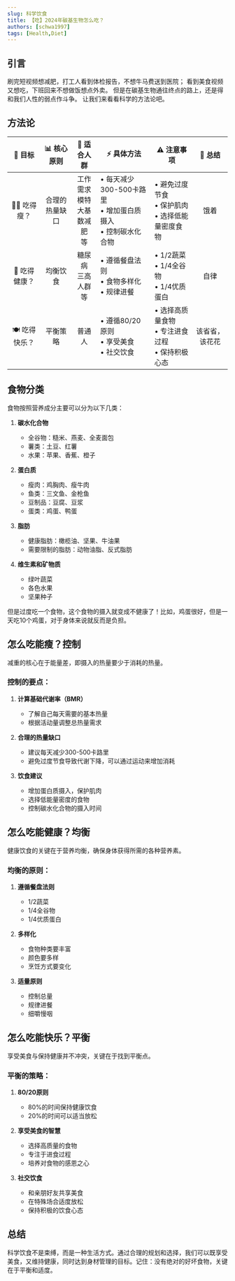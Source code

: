 ```yaml
---
slug: 科学饮食
title: 【吃】2024年碳基生物怎么吃？
authors: [schwa1997]
tags: [Health,Diet]
---
```


## 引言
刷完短视频想减肥，打工人看到体检报告，不想牛马费送到医院；
看到美食视频又想吃，下班回来不想做饭想点外卖。
但是在碳基生物通往终点的路上，还是得和我们人性的弱点作斗争。
让我们来看看科学的方法论吧。

## 方法论

| 🎯 目标 | 📊 核心原则 | 👥 适合人群 | ⚡️ 具体方法 | ⚠️ 注意事项 | 💫 总结 |
|:----------:|:------------:|:------------:|------------|------------|:------------:|
| 🏃‍♀️ 吃得瘦？ | 合理的热量缺口 | 工作需求<br/>模特<br/>大基数减肥<br/>等 | • 每天减少300-500卡路里<br/>• 增加蛋白质摄入<br/>• 控制碳水化合物 | • 避免过度节食<br/>• 保护肌肉<br/>• 选择低能量密度食物 | 饿着 |
| 🥗 吃得健康？ | 均衡饮食 | 糖尿病<br/>三高人群<br/>等 | • 遵循餐盘法则<br/>• 食物多样化<br/>• 规律进餐 | • 1/2蔬菜<br/>• 1/4全谷物<br/>• 1/4优质蛋白 | 自律 |
| 🍽️ 吃得快乐？ | 平衡策略 | 普通人 | • 遵循80/20原则<br/>• 享受美食<br/>• 社交饮食 | • 选择高质量食物<br/>• 专注进食过程<br/>• 保持积极心态 | 该省省，该花花 |


## 食物分类

食物按照营养成分主要可以分为以下几类：

1. **碳水化合物**
   - 全谷物：糙米、燕麦、全麦面包
   - 薯类：土豆、红薯
   - 水果：苹果、香蕉、橙子

2. **蛋白质**
   - 瘦肉：鸡胸肉、瘦牛肉
   - 鱼类：三文鱼、金枪鱼
   - 豆制品：豆腐、豆浆
   - 蛋类：鸡蛋、鸭蛋

3. **脂肪**
   - 健康脂肪：橄榄油、坚果、牛油果
   - 需要限制的脂肪：动物油脂、反式脂肪

4. **维生素和矿物质**
   - 绿叶蔬菜
   - 各色水果
   - 坚果种子

但是过度吃一个食物，这个食物的摄入就变成不健康了！比如，鸡蛋很好，但是一天吃10个鸡蛋，对于身体来说就反而是负担。

## 怎么吃能瘦？**控制**

减重的核心在于能量差，即摄入的热量要少于消耗的热量。

### 控制的要点：
1. **计算基础代谢率（BMR）**
   - 了解自己每天需要的基本热量
   - 根据活动量调整总热量需求

2. **合理的热量缺口**
   - 建议每天减少300-500卡路里
   - 避免过度节食导致代谢下降，可以通过运动来增加消耗

3. **饮食建议**
   - 增加蛋白质摄入，保护肌肉
   - 选择低能量密度的食物
   - 控制碳水化合物的摄入时间

## 怎么吃能健康？**均衡**

健康饮食的关键在于营养均衡，确保身体获得所需的各种营养素。

### 均衡的原则：
1. **遵循餐盘法则**
   - 1/2蔬菜
   - 1/4全谷物
   - 1/4优质蛋白

2. **多样化**
   - 食物种类要丰富
   - 颜色要多样
   - 烹饪方式要变化

3. **适量原则**
   - 控制总量
   - 规律进餐
   - 细嚼慢咽

## 怎么吃能快乐？**平衡**

享受美食与保持健康并不冲突，关键在于找到平衡点。

### 平衡的策略：
1. **80/20原则**
   - 80%的时间保持健康饮食
   - 20%的时间可以适当放松

2. **享受美食的智慧**
   - 选择高质量的食物
   - 专注于进食过程
   - 培养对食物的感恩之心

3. **社交饮食**
   - 和亲朋好友共享美食
   - 在特殊场合适度放松
   - 保持积极的饮食心态

## 总结
科学饮食不是束缚，而是一种生活方式。通过合理的规划和选择，我们可以既享受美食，又维持健康，同时达到身材管理的目标。记住：没有绝对的好坏食物，关键在于平衡和适度。

